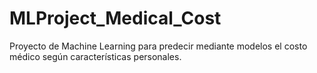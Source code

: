 # MLProject_Medical_Cost
Proyecto de Machine Learning para predecir mediante modelos el costo médico según características personales.
